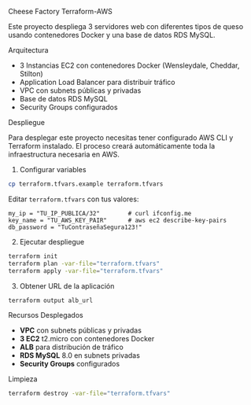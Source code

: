  Cheese Factory Terraform-AWS

Este proyecto despliega 3 servidores web con diferentes tipos de queso usando contenedores Docker y una base de datos RDS MySQL.

 Arquitectura

- 3 Instancias EC2 con contenedores Docker (Wensleydale, Cheddar, Stilton)
- Application Load Balancer para distribuir tráfico
- VPC con subnets públicas y privadas
- Base de datos RDS MySQL
- Security Groups configurados

 Despliegue

Para desplegar este proyecto necesitas tener configurado AWS CLI y Terraform instalado. El proceso creará automáticamente toda la infraestructura necesaria en AWS. 

 1. Configurar variables
```bash
cp terraform.tfvars.example terraform.tfvars
```
Editar `terraform.tfvars` con tus valores:
```hcl
my_ip = "TU_IP_PUBLICA/32"        # curl ifconfig.me
key_name = "TU_AWS_KEY_PAIR"      # aws ec2 describe-key-pairs
db_password = "TuContraseñaSegura123!"
```

 2. Ejecutar despliegue
```bash
terraform init
terraform plan -var-file="terraform.tfvars"
terraform apply -var-file="terraform.tfvars"
```

 3. Obtener URL de la aplicación
```bash
terraform output alb_url
```

 Recursos Desplegados

- **VPC** con subnets públicas y privadas
- **3 EC2** t2.micro con contenedores Docker  
- **ALB** para distribución de tráfico
- **RDS MySQL** 8.0 en subnets privadas
- **Security Groups** configurados

 Limpieza

```bash
terraform destroy -var-file="terraform.tfvars"
```





